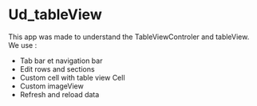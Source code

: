 # Ud_tableView
 
This app was made to understand the TableViewControler and tableView. We use :

- Tab bar et navigation bar
- Edit rows and sections
- Custom cell with table view Cell
- Custom imageView
- Refresh and reload data
